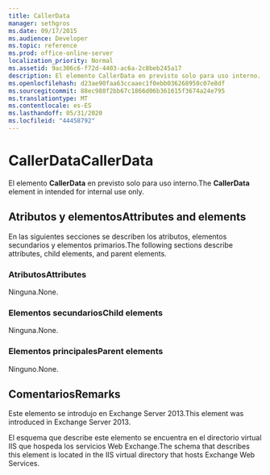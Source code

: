 ```yaml
---
title: CallerData
manager: sethgros
ms.date: 09/17/2015
ms.audience: Developer
ms.topic: reference
ms.prod: office-online-server
localization_priority: Normal
ms.assetid: 9ac306c6-f72d-4403-ac6a-2c8beb245a17
description: El elemento CallerData en previsto solo para uso interno.
ms.openlocfilehash: d23ae90faa63ccaaec1f0ebb036268950c07e8df
ms.sourcegitcommit: 88ec988f2bb67c1866d06b361615f3674a24e795
ms.translationtype: MT
ms.contentlocale: es-ES
ms.lasthandoff: 05/31/2020
ms.locfileid: "44458792"
---
```

# <a name="callerdata"></a><span data-ttu-id="5c94d-103">CallerData</span><span class="sxs-lookup"><span data-stu-id="5c94d-103">CallerData</span></span>

<span data-ttu-id="5c94d-104">El elemento **CallerData** en previsto solo para uso interno.</span><span class="sxs-lookup"><span data-stu-id="5c94d-104">The **CallerData** element in intended for internal use only.</span></span> 

## <a name="attributes-and-elements"></a><span data-ttu-id="5c94d-105">Atributos y elementos</span><span class="sxs-lookup"><span data-stu-id="5c94d-105">Attributes and elements</span></span>

<span data-ttu-id="5c94d-106">En las siguientes secciones se describen los atributos, elementos secundarios y elementos primarios.</span><span class="sxs-lookup"><span data-stu-id="5c94d-106">The following sections describe attributes, child elements, and parent elements.</span></span>
  
### <a name="attributes"></a><span data-ttu-id="5c94d-107">Atributos</span><span class="sxs-lookup"><span data-stu-id="5c94d-107">Attributes</span></span>

<span data-ttu-id="5c94d-108">Ninguna.</span><span class="sxs-lookup"><span data-stu-id="5c94d-108">None.</span></span>
  
### <a name="child-elements"></a><span data-ttu-id="5c94d-109">Elementos secundarios</span><span class="sxs-lookup"><span data-stu-id="5c94d-109">Child elements</span></span>

<span data-ttu-id="5c94d-110">Ninguna.</span><span class="sxs-lookup"><span data-stu-id="5c94d-110">None.</span></span>
  
### <a name="parent-elements"></a><span data-ttu-id="5c94d-111">Elementos principales</span><span class="sxs-lookup"><span data-stu-id="5c94d-111">Parent elements</span></span>

<span data-ttu-id="5c94d-112">Ninguno.</span><span class="sxs-lookup"><span data-stu-id="5c94d-112">None.</span></span>
  
## <a name="remarks"></a><span data-ttu-id="5c94d-113">Comentarios</span><span class="sxs-lookup"><span data-stu-id="5c94d-113">Remarks</span></span>

<span data-ttu-id="5c94d-114">Este elemento se introdujo en Exchange Server 2013.</span><span class="sxs-lookup"><span data-stu-id="5c94d-114">This element was introduced in Exchange Server 2013.</span></span>
  
<span data-ttu-id="5c94d-115">El esquema que describe este elemento se encuentra en el directorio virtual IIS que hospeda los servicios Web Exchange.</span><span class="sxs-lookup"><span data-stu-id="5c94d-115">The schema that describes this element is located in the IIS virtual directory that hosts Exchange Web Services.</span></span>
  

